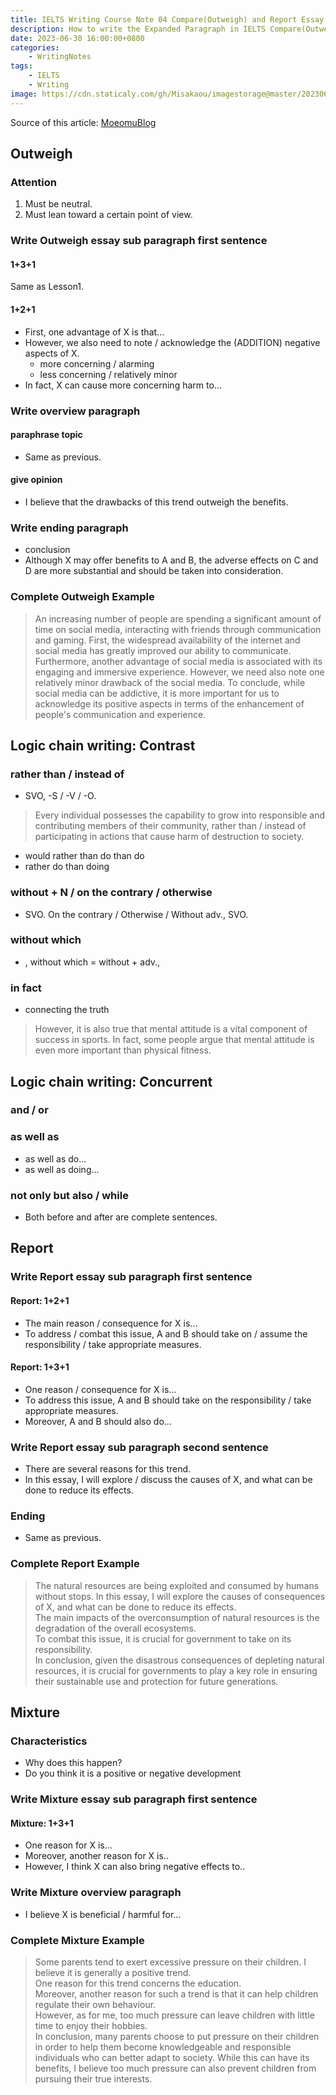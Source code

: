 ```yaml
---
title: IELTS Writing Course Note 04 Compare(Outweigh) and Report Essay
description: How to write the Expanded Paragraph in IELTS Compare(Outweigh) and Report Essay
date: 2023-06-30 16:00:00+0800
categories:
    - WritingNotes
tags:
    - IELTS
    - Writing
image: https://cdn.staticaly.com/gh/Misakaou/imagestorage@master/20230630/IELTS-Writing-Course-Note-04-Compare(Outweigh)-and-Report-Essay.3sgs2f8b61kw.webp
---
```


Source of this article: [MoeomuBlog](/posts/ielts-writing-course-note-04-compareoutweigh-and-report-essay/)

## Outweigh

### Attention

1. Must be neutral.
2. Must lean toward a certain point of view.

### Write Outweigh essay sub paragraph first sentence

#### 1+3+1

Same as Lesson1.

#### 1+2+1

- First, one advantage of X is that...
- However, we also need to note / acknowledge the (ADDITION) negative aspects of X.
  - more concerning / alarming
  - less concerning / relatively minor
- In fact, X can cause more concerning harm to...

### Write overview paragraph

#### paraphrase topic

- Same as previous.

#### give opinion

- I believe that the drawbacks of this trend outweigh the benefits.

### Write ending paragraph

- conclusion
- Although X may offer benefits to A and B, the adverse effects on C and D are more substantial and should be taken into consideration.

### Complete Outweigh Example

> An increasing number of people are spending a significant amount of time on social media, interacting with friends through communication and gaming.
First, the widespread availability of the internet and social media has greatly improved our ability to communicate.
Furthermore, another advantage of social media is associated with its engaging and immersive experience.
However, we need also note one relatively minor drawback of the social media.
To conclude, while social media can be addictive, it is more important for us to acknowledge its positive aspects in terms of the enhancement of people's communication and experience.

## Logic chain writing: Contrast

### rather than / instead of

- SVO, -S / -V / -O.

> Every individual possesses the capability to grow into responsible and contributing members of their community, rather than / instead of participating in actions that cause harm of destruction to society.

- would rather than do than do
- rather do than doing

### without + N / on the contrary / otherwise

- SVO. On the contrary / Otherwise / Without adv., SVO.

### without which

- , without which = without + adv.,

### in fact

- connecting the truth

> However, it is also true that mental attitude is a vital component of success in sports. In fact, some people argue that mental attitude is even more important than physical fitness.

## Logic chain writing: Concurrent

### and / or

### as well as

- as well as do...
- as well as doing...

### not only but also / while

- Both before and after are complete sentences.

## Report

### Write Report essay sub paragraph first sentence

#### Report: 1+2+1

- The main reason / consequence for X is...
- To address / combat this issue, A and B should take on / assume the responsibility / take appropriate measures.

#### Report: 1+3+1

- One reason / consequence for X is...
- To address this issue, A and B should take on the responsibility / take appropriate measures.
- Moreover, A and B should also do...

### Write Report essay sub paragraph second sentence

- There are several reasons for this trend.
- In this essay, I will explore / discuss the causes of X, and what can be done to reduce its effects.

### Ending

- Same as previous.

### Complete Report Example

> The natural resources are being exploited and consumed by humans without stops. In this essay, I will explore the causes of consequences of X, and what can be done to reduce its effects.  
> The main impacts of the overconsumption of natural resources is the degradation of the overall ecosystems.  
> To combat this issue, it is crucial for government to take on its responsibility.  
> In conclusion, given the disastrous consequences of depleting natural resources, it is crucial for governments to play a key role in ensuring their sustainable use and protection for future generations.

## Mixture

### Characteristics

- Why does this happen?
- Do you think it is a positive or negative development

### Write Mixture essay sub paragraph first sentence

#### Mixture: 1+3+1

- One reason for X is...
- Moreover, another reason for X is..
- However, I think X can also bring negative effects to..

### Write Mixture overview paragraph

- I believe X is beneficial / harmful for...

### Complete Mixture Example

> Some parents tend to exert excessive pressure on their children. I believe it is generally a positive trend.  
> One reason for this trend concerns the education.  
> Moreover, another reason for such a trend is that it can help children regulate their own behaviour.  
> However, as for me, too much pressure can leave children with little time to enjoy their hobbies.  
> In conclusion, many parents choose to put pressure on their children in order to help them become knowledgeable and responsible individuals who can better adapt to society. While this can have its benefits, I believe too much pressure can also prevent children from pursuing their true interests.
